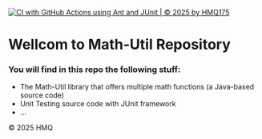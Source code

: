 [![CI with GitHub Actions using Ant and JUnit | © 2025 by HMQ175](https://github.com/HMQ175/math-util/actions/workflows/ci-junit.yml/badge.svg)](https://github.com/HMQ175/math-util/actions/workflows/ci-junit.yml)

# Wellcom to Math-Util Repository
### You will find in this repo the following stuff:
* The Math-Util library that offers multiple math functions (a Java-based source code)
* Unit Testing source code with JUnit framework
* ...

© 2025 HMQ
